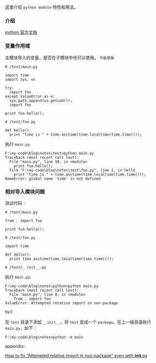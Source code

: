 这里介绍 `python module` 特性和用法。

### 介绍

[python 官方文档](https://docs.python.org/2/tutorial/modules.html)

### 变量作用域

主模块导入的变量，是否在子模块中也可以使用。 `不能使用`

    # /test/main.py

    import time
    import sys, os

    try:
      import foo
    except ValueError as e:
      sys.path.append(os.getcwd());
      import foo

    print foo.hello();

    # /test/foo.py

    def hello():
      print "time is " + time.asctime(time.localtime(time.time()));

执行 `main.py`

    F:\my-code\blog\notes\test>python main.py
    Traceback (most recent call last):
      File "main.py", line 10, in <module>
        print foo.hello();
      File "F:\my-code\blog\notes\test\foo.py", line 2, in hello
        print "time is " + time.asctime(time.localtime(time.time()));
    NameError: global name 'time' is not defined

### 相对导入模块问题

测试代码：

    # /test/main.py

    from . import foo

    print foo.hello();

    # /test/foo.py

    import time

    def hello():
      print time.asctime(time.localtime(time.time()));

    # /test/__init__.py

执行 `main.py`:

    F:\my-code\blog\notes\python>python main.py
    Traceback (most recent call last):
      File "main.py", line 8, in <module>
        from . import foo
    ValueError: Attempted relative import in non-package

fix1:

在 `test` 目录下添加 `__init__`，将 `test` 变成一个 `package`。在上一级目录执行 `main.py`，如下：

    F:\my-code\blog\notes>python -m main

appendix:

[How to fix “Attempted relative import in non-package” even with __init__.py](http://stackoverflow.com/questions/11536764/how-to-fix-attempted-relative-import-in-non-package-even-with-init-py)